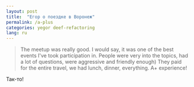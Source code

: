 ```yaml
---
layout: post
title:  "Егор о поездке в Воронеж"
permalink: /a-plus
categories: yegor deef-refactoring
lang: ru
---
```


> The meetup was really good. I would say, it was one of the best events I've
> took participation in. People were very into the topics, had a lot of
> questions, were aggressive and friendly enough) They paid for the entire
> travel, we had lunch, dinner, everything. A+ experience!

Так-то!
